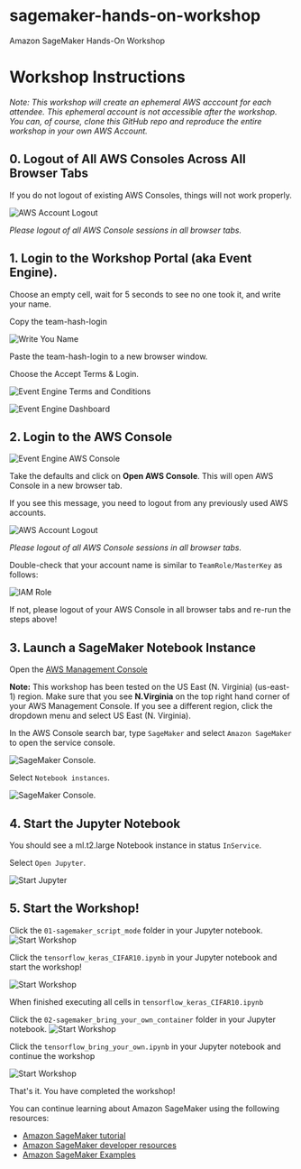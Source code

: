 # sagemaker-hands-on-workshop
Amazon SageMaker Hands-On Workshop

# Workshop Instructions
_Note:  This workshop will create an ephemeral AWS acccount for each attendee.  This ephemeral account is not accessible after the workshop.  You can, of course, clone this GitHub repo and reproduce the entire workshop in your own AWS Account._

## 0. Logout of All AWS Consoles Across All Browser Tabs
If you do not logout of existing AWS Consoles, things will not work properly.

![AWS Account Logout](img/aws-logout.png)

_Please logout of all AWS Console sessions in all browser tabs._

## 1. Login to the Workshop Portal (aka Event Engine). 
Choose an empty cell, wait for 5 seconds to see no one took it, and write your name.

Copy the team-hash-login

![Write You Name](img/xls-write-your-name.png)

Paste the team-hash-login to a new browser window. 

Choose the Accept Terms & Login. 

![Event Engine Terms and Conditions](img/event-engine-terms.png)

![Event Engine Dashboard](img/event-engine-dashboard.png)

## 2. Login to the **AWS Console**

![Event Engine AWS Console](img/event-engine-aws-console.png)

Take the defaults and click on **Open AWS Console**. This will open AWS Console in a new browser tab.

If you see this message, you need to logout from any previously used AWS accounts.

![AWS Account Logout](img/aws-logout.png)

_Please logout of all AWS Console sessions in all browser tabs._

Double-check that your account name is similar to `TeamRole/MasterKey` as follows:

![IAM Role](img/teamrole-masterkey.png)

If not, please logout of your AWS Console in all browser tabs and re-run the steps above!

## 3. Launch a SageMaker Notebook Instance

Open the [AWS Management Console](https://console.aws.amazon.com/console/home)

**Note:** This workshop has been tested on the US East (N. Virginia) (us-east-1) region. Make sure that you see **N.Virginia** on the top right hand corner of your AWS Management Console. If you see a different region, click the dropdown menu and select US East (N. Virginia).

In the AWS Console search bar, type `SageMaker` and select `Amazon SageMaker` to open the service console.

![SageMaker Console](img/setup_aws_console.png). 

Select `Notebook instances`.

![SageMaker Console](img/aws-sagemaker-dashboard.png).

## 4. Start the Jupyter Notebook
You should see a ml.t2.large Notebook instance in status `InService`.

Select `Open Jupyter`. 

![Start Jupyter](img/start_jupyter.png)

## 5. Start the Workshop!

Click the `01-sagemaker_script_mode` folder in your Jupyter notebook.
![Start Workshop](img/start_workshop_2.png)


Click the `tensorflow_keras_CIFAR10.ipynb` in your Jupyter notebook and start the workshop!

![Start Workshop](img/start_workshop_3.png)

When finished executing all cells in `tensorflow_keras_CIFAR10.ipynb`

Click the `02-sagemaker_bring_your_own_container` folder in your Jupyter notebook.
![Start Workshop](img/start_workshop_4.png)

Click the `tensorflow_bring_your_own.ipynb` in your Jupyter notebook and continue the workshop

![Start Workshop](img/start_workshop_5.png)

That's it. You have completed the workshop!

You can continue learning about Amazon SageMaker using the following resources: 
* [Amazon SageMaker tutorial](https://aws.amazon.com/getting-started/hands-on/build-train-deploy-machine-learning-model-sagemaker/)
* [Amazon SageMaker developer resources](https://aws.amazon.com/sagemaker/developer-resources/)
* [Amazon SageMaker Examples](https://github.com/aws/amazon-sagemaker-examples)

